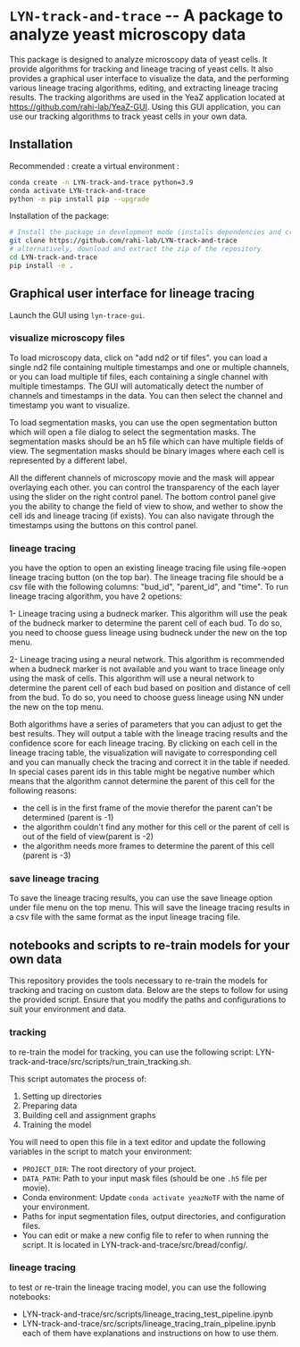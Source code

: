 # ``LYN-track-and-trace`` -- A package to analyze yeast microscopy data

This package is designed to analyze microscopy data of yeast cells. It provide algorithms for tracking and lineage tracing of yeast cells. It also provides a graphical user interface to visualize the data, and the performing various lineage tracing algorithms, editing, and extracting lineage tracing results.
The tracking algorithms are used in the YeaZ application located at https://github.com/rahi-lab/YeaZ-GUI. Using this GUI application, you can use our tracking algorithms to track yeast cells in your own data.

## Installation

Recommended : create a virtual environment :

```sh
conda create -n LYN-track-and-trace python=3.9
conda activate LYN-track-and-trace
python -m pip install pip --upgrade
```

Installation of the package:

```sh
# Install the package in development mode (installs dependencies and creates symlink)
git clone https://github.com/rahi-lab/LYN-track-and-trace
# alternatively, download and extract the zip of the repository
cd LYN-track-and-trace
pip install -e .
```

## Graphical user interface for lineage tracing

Launch the GUI using ``lyn-trace-gui``.

### visualize microscopy files

To load microscopy data, click on "add nd2 or tif files". you can load a single nd2 file containing multiple timestamps and one or multiple channels, or you can load multiple tif files, each containing a single channel with multiple timestamps. The GUI will automatically detect the number of channels and timestamps in the data. You can then select the channel and timestamp you want to visualize.

To load segmentation masks, you can use the open segmentation button which will open a file dialog to select the segmentation masks. The segmentation masks should be an h5 file which can have multiple fields of view. The segmentation masks should be binary images where each cell is represented by a different label.

All the different channels of microscopy movie and the mask will appear overlaying each other. you can control the transparency of the each layer using the slider on the right control panel. 
The bottom control panel give you the ability to change the field of view to show, and wether to show the cell ids and lineage tracing (if exists). You can also navigate through the timestamps using the buttons on this control panel.

### lineage tracing
you have the option to open an existing lineage tracing file using file->open lineage tracing button (on the top bar). The lineage tracing file should be a csv file with the following columns: "bud_id", "parent_id", and "time".
To run lineage tracing algorithm, you have 2 opetions:

1- Lineage tracing using a budneck marker. This algorithm will use the peak of the budneck marker to determine the parent cell of each bud. To do so, you need to choose guess lineage using budneck under the new on the top menu. 

2- Lineage tracing using a neural network. This algorithm is recommended when a budneck marker is not available and you want to trace lineage only using the mask of cells. This algorithm will use a neural network to determine the parent cell of each bud based on position and distance of cell from the bud. To do so, you need to choose guess lineage using NN under the new on the top menu.

Both algorithms have a series of parameters that you can adjust to get the best results. They will output a table with the lineage tracing results and the confidence score for each lineage tracing. By clicking on each cell in the lineage tracing table, the visualization will navigate to corresponding cell and you can manually check the tracing and correct it in the table if needed.
In special cases parent ids in this table might be negative number which means that the algorithm cannot determine the parent of this cell for the following reasons:

- the cell is in the first frame of the movie therefor the parent can't be determined (parent is -1)
- the algorithm couldn't find any mother for this cell or the parent of cell is out of the field of view(parent is -2)
- the algorithm needs more frames to determine the parent of this cell (parent is -3)

### save lineage tracing

To save the lineage tracing results, you can use the save lineage option under file menu on the top menu. This will save the lineage tracing results in a csv file with the same format as the input lineage tracing file.

## notebooks and scripts to re-train models for your own data
This repository provides the tools necessary to re-train the models for tracking and tracing on custom data. Below are the steps to follow for using the provided script. Ensure that you modify the paths and configurations to suit your environment and data.

### tracking

to re-train the model for tracking, you can use the following script: LYN-track-and-trace/src/scripts/run_train_tracking.sh. 

This script automates the process of:
1. Setting up directories
2. Preparing data
3. Building cell and assignment graphs
4. Training the model

You will need to open this file in a text editor and update the following variables in the script to match your environment:
- `PROJECT_DIR`: The root directory of your project.
- `DATA_PATH`: Path to your input mask files (should be one `.h5` file per movie).
- Conda environment: Update `conda activate yeazNoTF` with the name of your environment.
- Paths for input segmentation files, output directories, and configuration files.
- You can edit or make a new config file to refer to when running the script. It is located in LYN-track-and-trace/src/bread/config/.

### lineage tracing
to test or re-train the lineage tracing model, you can use the following notebooks: 
- LYN-track-and-trace/src/scripts/lineage_tracing_test_pipeline.ipynb
- LYN-track-and-trace/src/scripts/lineage_tracing_train_pipeline.ipynb
each of them have explanations and instructions on how to use them.